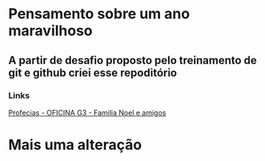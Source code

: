 # Pensamento sobre um ano maravilhoso

## A partir de desafio proposto pelo treinamento de git e github criei esse repoditório

### Links

[Profecias - OFICINA G3 - Familia Noel e amigos](https://youtu.be/QNi34dRaN1w)


# Mais uma alteração
